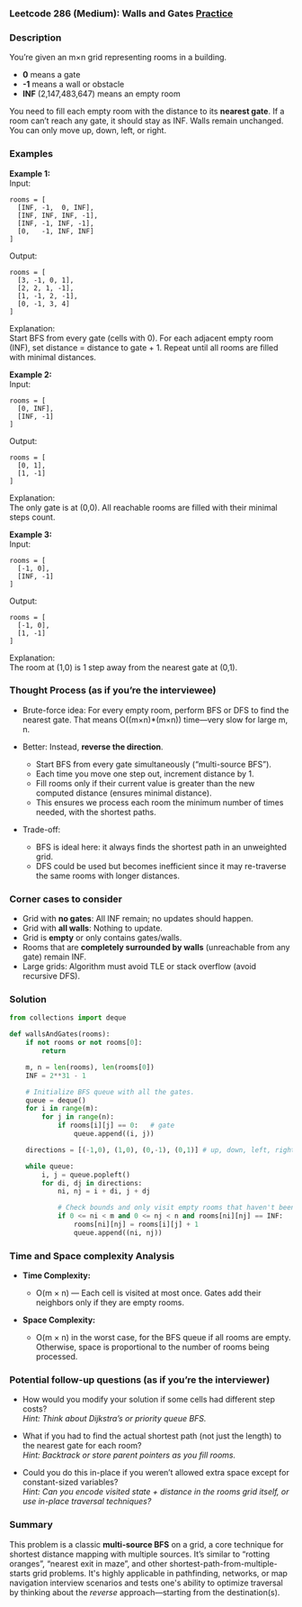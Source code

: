 ### Leetcode 286 (Medium): Walls and Gates [Practice](https://leetcode.com/problems/walls-and-gates)

### Description  
You’re given an m×n grid representing rooms in a building.  
- **0** means a gate  
- **-1** means a wall or obstacle  
- **INF** (2,147,483,647) means an empty room

You need to fill each empty room with the distance to its **nearest gate**. If a room can’t reach any gate, it should stay as INF. Walls remain unchanged. You can only move up, down, left, or right.


### Examples  

**Example 1:**  
Input:  
```
rooms = [
  [INF, -1,  0, INF],
  [INF, INF, INF, -1],
  [INF, -1, INF, -1],
  [0,   -1, INF, INF]
]
```
Output:  
```
rooms = [
  [3, -1, 0, 1],
  [2, 2, 1, -1],
  [1, -1, 2, -1],
  [0, -1, 3, 4]
]
```
Explanation:  
Start BFS from every gate (cells with 0). For each adjacent empty room (INF), set distance = distance to gate + 1. Repeat until all rooms are filled with minimal distances.

**Example 2:**  
Input:  
```
rooms = [
  [0, INF],
  [INF, -1]
]
```
Output:  
```
rooms = [
  [0, 1],
  [1, -1]
]
```
Explanation:  
The only gate is at (0,0). All reachable rooms are filled with their minimal steps count.

**Example 3:**  
Input:  
```
rooms = [
  [-1, 0],
  [INF, -1]
]
```
Output:  
```
rooms = [
  [-1, 0],
  [1, -1]
]
```
Explanation:  
The room at (1,0) is 1 step away from the nearest gate at (0,1).


### Thought Process (as if you’re the interviewee)  
- Brute-force idea: For every empty room, perform BFS or DFS to find the nearest gate. That means O((m×n)\*(m×n)) time—very slow for large m, n.

- Better: Instead, **reverse the direction**.  
  - Start BFS from every gate simultaneously (“multi-source BFS”).  
  - Each time you move one step out, increment distance by 1.  
  - Fill rooms only if their current value is greater than the new computed distance (ensures minimal distance).  
  - This ensures we process each room the minimum number of times needed, with the shortest paths.

- Trade-off:  
  - BFS is ideal here: it always finds the shortest path in an unweighted grid.
  - DFS could be used but becomes inefficient since it may re-traverse the same rooms with longer distances.


### Corner cases to consider  
- Grid with **no gates**: All INF remain; no updates should happen.  
- Grid with **all walls**: Nothing to update.  
- Grid is **empty** or only contains gates/walls.  
- Rooms that are **completely surrounded by walls** (unreachable from any gate) remain INF.  
- Large grids: Algorithm must avoid TLE or stack overflow (avoid recursive DFS).


### Solution

```python
from collections import deque

def wallsAndGates(rooms):
    if not rooms or not rooms[0]:
        return

    m, n = len(rooms), len(rooms[0])
    INF = 2**31 - 1

    # Initialize BFS queue with all the gates.
    queue = deque()
    for i in range(m):
        for j in range(n):
            if rooms[i][j] == 0:   # gate
                queue.append((i, j))

    directions = [(-1,0), (1,0), (0,-1), (0,1)] # up, down, left, right

    while queue:
        i, j = queue.popleft()
        for di, dj in directions:
            ni, nj = i + di, j + dj

            # Check bounds and only visit empty rooms that haven't been filled yet
            if 0 <= ni < m and 0 <= nj < n and rooms[ni][nj] == INF:
                rooms[ni][nj] = rooms[i][j] + 1
                queue.append((ni, nj))
```


### Time and Space complexity Analysis  

- **Time Complexity:**  
  - O(m × n) — Each cell is visited at most once. Gates add their neighbors only if they are empty rooms.

- **Space Complexity:**  
  - O(m × n) in the worst case, for the BFS queue if all rooms are empty. Otherwise, space is proportional to the number of rooms being processed.


### Potential follow-up questions (as if you’re the interviewer)  

- How would you modify your solution if some cells had different step costs?  
  *Hint: Think about Dijkstra’s or priority queue BFS.*

- What if you had to find the actual shortest path (not just the length) to the nearest gate for each room?  
  *Hint: Backtrack or store parent pointers as you fill rooms.*

- Could you do this in-place if you weren’t allowed extra space except for constant-sized variables?  
  *Hint: Can you encode visited state + distance in the rooms grid itself, or use in-place traversal techniques?*


### Summary
This problem is a classic **multi-source BFS** on a grid, a core technique for shortest distance mapping with multiple sources. It’s similar to “rotting oranges”, “nearest exit in maze”, and other shortest-path-from-multiple-starts grid problems. It's highly applicable in pathfinding, networks, or map navigation interview scenarios and tests one's ability to optimize traversal by thinking about the *reverse* approach—starting from the destination(s).